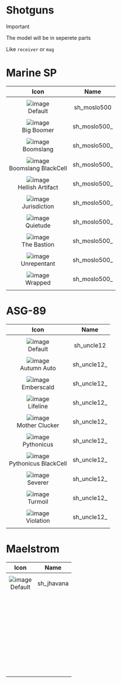 # Shotguns

> [!IMPORTANT]
> The model will be in seperete parts
>
> Like `receiver` or `mag`



# Marine SP

| Icon | Name |
| :--: | :--: | 
| | | | | 
![image](https://github.com/user-attachments/assets/3ca26be7-02c0-4b45-b385-cded57e963e8)<br> Default | sh_moslo500 | 
| | | | | 
![image](https://github.com/user-attachments/assets/39d59d8d-a54b-480e-8e2a-0aab245e316b)<br> Big Boomer | sh_moslo500_  | 
| | | | | 
![image](https://github.com/user-attachments/assets/5bb9350e-6c1c-4be6-a3df-bd3d7dff37bc)<br> Boomslang  | sh_moslo500_ | 
| | | | | 
![image](https://github.com/user-attachments/assets/061f35e9-cc1e-421a-808e-1dc7d596f244)<br> Boomslang BlackCell | sh_moslo500_ | 
| | | | | 
![image](https://github.com/user-attachments/assets/0074c149-4d10-4a6e-a813-e6c5533d49ec)<br> Hellish Artifact | sh_moslo500_ | 
| | | | | 
![image](https://github.com/user-attachments/assets/f3433637-c398-40f8-b828-46bff7250768)<br> Jurisdiction | sh_moslo500_ | 
| | | | | 
![image](https://github.com/user-attachments/assets/c127d6c0-0e8f-4efa-825b-e15100c3929c)<br> Quietude | sh_moslo500_ | 
| | | | | 
![image](https://github.com/user-attachments/assets/ae741556-195d-4be4-ade9-b8e0d979b629)<br> The Bastion | sh_moslo500_ | 
| | | | | 
![image](https://github.com/user-attachments/assets/5b549c7d-ddb5-434b-b461-e283dd57439a)<br> Unrepentant | sh_moslo500_ | 
| | | | | 
![image](https://github.com/user-attachments/assets/9fd4e423-2263-4f51-aed2-ae4a39d33cab)<br> Wrapped | sh_moslo500_ | 
| | | | | 



# ASG-89

| Icon | Name |
| :--: | :--: | 
| | | | | 
![image](https://github.com/user-attachments/assets/5373ba36-ce3f-40f8-82a7-72072fdd46b3)<br> Default | sh_uncle12 | 
| | | | | 
![image](https://github.com/user-attachments/assets/177aaacf-36c5-42b2-93d2-43fca3544d73)<br> Autumn Auto | sh_uncle12_ | 
| | | | | 
![image](https://github.com/user-attachments/assets/6f932d1f-6618-489d-8fc7-7d5e10c767fd)<br> Emberscald | sh_uncle12_ | 
| | | | | 
![image](https://github.com/user-attachments/assets/0af95ec2-a8c8-492b-bdc5-0d5e5f9c1231)<br> Lifeline | sh_uncle12_ | 
| | | | | 
![image](https://github.com/user-attachments/assets/c0b04f20-d729-47ba-a7a3-be52f43f19cb)<br> Mother Clucker | sh_uncle12_ | 
| | | | | 
![image](https://github.com/user-attachments/assets/1b9cfb48-09e1-4017-b454-c8edd7511606)<br> Pythonicus | sh_uncle12_ | 
| | | | | 
![image](https://github.com/user-attachments/assets/7b7fd71e-37f8-481a-80c1-265b9b91799f)<br> Pythonicus BlackCell | sh_uncle12_ | 
| | | | | 
![image](https://github.com/user-attachments/assets/d4be732e-f8d1-490f-bc8b-74cfdf05ba45)<br> Severer | sh_uncle12_ | 
| | | | | 
![image](https://github.com/user-attachments/assets/3020885e-b743-4953-8989-a95a12633eb1)<br> Turmoil | sh_uncle12_ | 
| | | | | 
![image](https://github.com/user-attachments/assets/274467d6-6fec-46f6-b378-306a92dceae2)<br> Violation | sh_uncle12_ | 
| | | | | 



# Maelstrom

| Icon | Name |
| :--: | :--: | 
| | | | | 
![image](https://github.com/user-attachments/assets/7b715ec6-2438-4d34-b7e7-4a85223476b3)<br> Default | sh_jhavana | 
| | | | | 
<br>  |  | 
| | | | | 
<br>  |  | 
| | | | | 
<br>  |  | 
| | | | | 
<br>  |  | 
| | | | | 
<br>  |  | 
| | | | | 
<br>  |  | 
| | | | | 
<br>  |  | 
| | | | | 
































































































